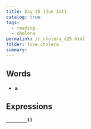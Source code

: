 ```yaml
---
title: Day 25 (Jun 1st)
catalog: true
tags: 
  - reading
  - cholera
permalink: /r_cholera_d25.html
folder: love_cholera
summary: 
---
```


## Words

-   <b data-toggle="tooltip" data-original-title="{{site.data.glossary.a}}">`a`</b>


## Expressions

<b data-toggle="tooltip" data-original-title="{{site.data.answers.22_a}}">`________()`</b>